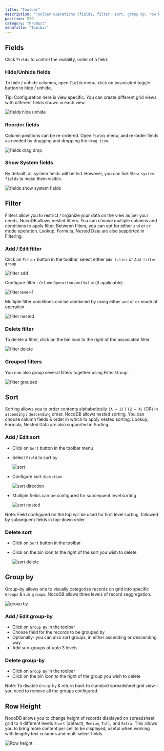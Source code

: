 ```yaml
---
title: "Toolbar"
description: "Toolbar Operations (fields, filter, sort, group by, row height)"
position: 520
category: "Product"
menuTitle: "Toolbar"
---
```


## Fields
Click `Fields` to control the visibility, order of a field.

### Hide/Unhide fields
To hide / unhide columns, open `Fields` menu, click on associated toggle button to hide / unhide.

<alert type="success">
Tip: Configuration here is view specific. You can create different grid views with different fields shown in each view.
</alert>  
  
![fields hide unhide](https://github.com/nocodb/nocodb/assets/86527202/b9a323e9-39b8-418d-9b7c-3da0f2d17d89)

### Reorder fields
Column positions can be re-ordered. Open `Fields` menu, and re-order fields as needed by dragging and dropping the `drag icon`.
  
![fields drag drop](https://github.com/nocodb/nocodb/assets/86527202/0b30d4b2-3390-470f-bf01-72b5b922726b)

### Show System fields
By default, all system fields will be hid. However, you can tick `Show system fields` to make them visible.
  
![fields show system fields](https://github.com/nocodb/nocodb/assets/86527202/6ad574c2-93d0-49ac-be28-01b336df8de4)


## Filter
Filters allow you to restrict / organize your data on the view as per your needs. NocoDB allows nested filters. You can choose multiple columns and conditions to apply filter. Between filters, you can opt for either `and` or `or` mode operation. Lookup, Formula, Nested Data are also supported in Filtering.

### Add / Edit filter
Click on `Filter` button in the toolbar, select either `Add filter` or `Add filter group`
  
![filter add](https://github.com/nocodb/nocodb/assets/86527202/f312d8e5-98f1-4e34-ad82-460bb5eacef3)

Configure filter : `Column` `Operation` and `Value` (if applicable)
  
![filter level-1](https://github.com/nocodb/nocodb/assets/86527202/62ac5ea5-64c7-4ab4-93bc-c2897e1a9122)

Multiple filter conditions can be combined by using either `and` or `or` mode of operation
  
![filter nested](https://github.com/nocodb/nocodb/assets/86527202/1e9af5bf-c19f-49ed-8fc4-a62093f6ee01)

### Delete filter

To delete a filter, click on the bin icon to the right of the associated filter

![filter delete](https://github.com/nocodb/nocodb/assets/86527202/c8f5abac-a550-4152-ab51-5f0765cd188b)


### Grouped filters
You can also group several filters together using Filter Group.
  
![filter grouped](https://github.com/nocodb/nocodb/assets/86527202/582c29de-28cd-4414-b7db-4b1b1eea131e)


## Sort
Sorting allows you to order contents alphabetically `(A → Z)` / `(Z → A)` (OR) in `ascending` / `descending` order. NocoDB allows nested sorting. You can choose column fields & order in which to apply nested sorting. Lookup, Formula, Nested Data are also supported in Sorting.

### Add / Edit sort

- Click on `Sort` button in the toolbar menu
- Select `Field` to sort by
  

  ![sort](https://github.com/nocodb/nocodb/assets/86527202/5665b5db-7d66-4d17-8307-4a8bf32360c8)

- Configure sort `direction`


  ![sort direction](https://github.com/nocodb/nocodb/assets/86527202/56a6d29b-de43-4aaf-b77e-41f32bb58f93)

- Multiple fields can be configured for subsequent level sorting
  

  ![sort nested](https://github.com/nocodb/nocodb/assets/86527202/4e9393d7-953c-4a3f-bb4e-3b0161042ae4)


Note: Field configured on the top will be used for first level sorting, followed by subsequent fields in top-down order

### Delete sort
- Click on `Sort` button in the toolbar
- Click on the bin icon to the right of the sort you wish to delete

  ![sort delete](https://github.com/nocodb/nocodb/assets/86527202/d469110b-12b2-4b8a-83ee-fe8819da2dc1)


## Group by
Group-by allows one to visually categorise records on grid into specific `Groups` & `Sub groups`. NocoDB allows three levels of record seggregation. 
  
![group by](https://github.com/nocodb/nocodb/assets/86527202/d4bfcdee-85ed-4c98-92ac-12055f9715e4)

### Add / Edit group-by
- Click on `Group By` in the toolbar
- Choose field for the records to be grouped by
- Optionally- you can also sort groups, in either ascending or descending way.
- Add sub-groups of upto 3 levels

### Delete group-by
- Click on `Group By` in the toolbar
- Click on the bin icon to the right of the group you wish to delete

Note: To disable `Group by` & return back to standard spreadsheet grid view - you need to remove all the groups configured.

## Row Height
NocoDB allows you to change height of records displayed on spreadsheet grid to 4 different levels `Short` (default), `Medium`, `Tall`, and `Extra`. This allows you to bring more content per cell to be displayed, useful when working with lengthy text columns and multi select fields.
  
![Row height](https://github.com/nocodb/nocodb/assets/86527202/6f49e7b4-a3de-4325-a11e-3ffc670ddd2e)

